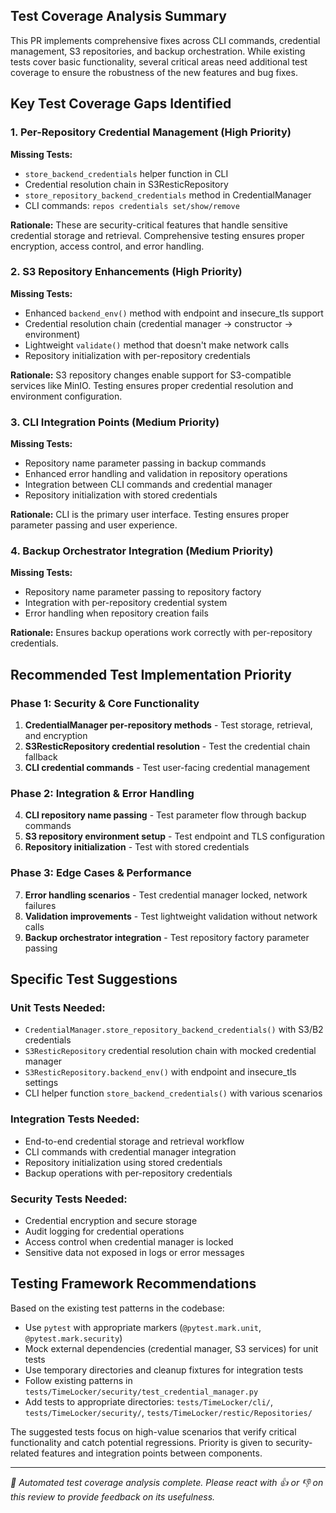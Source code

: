 ## Test Coverage Analysis Summary

This PR implements comprehensive fixes across CLI commands, credential management, S3 repositories, and backup orchestration. While existing tests cover basic
functionality, several critical areas need additional test coverage to ensure the robustness of the new features and bug fixes.

## Key Test Coverage Gaps Identified

### 1. Per-Repository Credential Management (High Priority)

**Missing Tests:**

- `store_backend_credentials` helper function in CLI
- Credential resolution chain in S3ResticRepository
- `store_repository_backend_credentials` method in CredentialManager
- CLI commands: `repos credentials set/show/remove`

**Rationale:** These are security-critical features that handle sensitive credential storage and retrieval. Comprehensive testing ensures proper encryption,
access control, and error handling.

### 2. S3 Repository Enhancements (High Priority)

**Missing Tests:**

- Enhanced `backend_env()` method with endpoint and insecure_tls support
- Credential resolution chain (credential manager → constructor → environment)
- Lightweight `validate()` method that doesn't make network calls
- Repository initialization with per-repository credentials

**Rationale:** S3 repository changes enable support for S3-compatible services like MinIO. Testing ensures proper credential resolution and environment
configuration.

### 3. CLI Integration Points (Medium Priority)

**Missing Tests:**

- Repository name parameter passing in backup commands
- Enhanced error handling and validation in repository operations
- Integration between CLI commands and credential manager
- Repository initialization with stored credentials

**Rationale:** CLI is the primary user interface. Testing ensures proper parameter passing and user experience.

### 4. Backup Orchestrator Integration (Medium Priority)

**Missing Tests:**

- Repository name parameter passing to repository factory
- Integration with per-repository credential system
- Error handling when repository creation fails

**Rationale:** Ensures backup operations work correctly with per-repository credentials.

## Recommended Test Implementation Priority

### Phase 1: Security & Core Functionality

1. **CredentialManager per-repository methods** - Test storage, retrieval, and encryption
2. **S3ResticRepository credential resolution** - Test the credential chain fallback
3. **CLI credential commands** - Test user-facing credential management

### Phase 2: Integration & Error Handling

4. **CLI repository name passing** - Test parameter flow through backup commands
5. **S3 repository environment setup** - Test endpoint and TLS configuration
6. **Repository initialization** - Test with stored credentials

### Phase 3: Edge Cases & Performance

7. **Error handling scenarios** - Test credential manager locked, network failures
8. **Validation improvements** - Test lightweight validation without network calls
9. **Backup orchestrator integration** - Test repository factory parameter passing

## Specific Test Suggestions

### Unit Tests Needed:

- `CredentialManager.store_repository_backend_credentials()` with S3/B2 credentials
- `S3ResticRepository` credential resolution chain with mocked credential manager
- `S3ResticRepository.backend_env()` with endpoint and insecure_tls settings
- CLI helper function `store_backend_credentials()` with various scenarios

### Integration Tests Needed:

- End-to-end credential storage and retrieval workflow
- CLI commands with credential manager integration
- Repository initialization using stored credentials
- Backup operations with per-repository credentials

### Security Tests Needed:

- Credential encryption and secure storage
- Audit logging for credential operations
- Access control when credential manager is locked
- Sensitive data not exposed in logs or error messages

## Testing Framework Recommendations

Based on the existing test patterns in the codebase:

- Use `pytest` with appropriate markers (`@pytest.mark.unit`, `@pytest.mark.security`)
- Mock external dependencies (credential manager, S3 services) for unit tests
- Use temporary directories and cleanup fixtures for integration tests
- Follow existing patterns in `tests/TimeLocker/security/test_credential_manager.py`
- Add tests to appropriate directories: `tests/TimeLocker/cli/`, `tests/TimeLocker/security/`, `tests/TimeLocker/restic/Repositories/`

The suggested tests focus on high-value scenarios that verify critical functionality and catch potential regressions. Priority is given to security-related
features and integration points between components.

---
*🤖 Automated test coverage analysis complete. Please react with 👍 or 👎 on this review to provide feedback on its usefulness.*